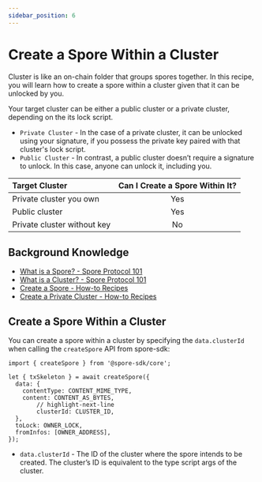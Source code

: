 ```yaml
---
sidebar_position: 6
---
```


# Create a Spore Within a Cluster

Cluster is like an on-chain folder that groups spores together. In this recipe, you will learn how to create a spore within a cluster given that it can be unlocked by you.

Your target cluster can be either a public cluster or a private cluster, depending on the its lock script.

- `Private Cluster` - In the case of a private cluster,  it can be unlocked using your signature, if you possess the private key paired with that cluster's lock script.
- `Public Cluster` - In contrast, a public cluster doesn’t require a signature to unlock. In this case, anyone can unlock it, including you.


| Target Cluster      | Can I Create a Spore Within It? |
| :--- | :---: |
| Private cluster you own      | Yes       |
| Public cluster   | Yes        |
| Private cluster without key  | No        |
## Background Knowledge
- [What is a Spore? - Spore Protocol 101](/basics/spore-101#what-is-a-spore)
- [What is a Cluster? - Spore Protocol 101](/basics/spore-101#what-is-a-cluster)
- [Create a Spore - How-to Recipes](/recipes/create-spore)
- [Create a Private Cluster - How-to Recipes](/recipes/create-private-cluster)

## Create a Spore Within a Cluster

You can create a spore within a cluster by specifying the `data.clusterId` when calling the `createSpore` API from spore-sdk:

```tsx
import { createSpore } from '@spore-sdk/core';

let { txSkeleton } = await createSpore({
  data: {
    contentType: CONTENT_MIME_TYPE,
    content: CONTENT_AS_BYTES,
        // highlight-next-line
		clusterId: CLUSTER_ID,
  },
  toLock: OWNER_LOCK,
  fromInfos: [OWNER_ADDRESS],
});
```

- `data.clusterId` - The ID of the cluster where the spore intends to be created. The cluster’s ID is equivalent to the type script args of the cluster.

